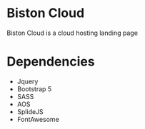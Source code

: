 # Biston Cloud
Biston Cloud is a cloud hosting landing page

# Dependencies
* Jquery
* Bootstrap 5
* SASS
* AOS
* SplideJS
* FontAwesome
